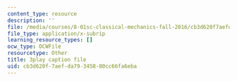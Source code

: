 ```yaml
---
content_type: resource
description: ''
file: /media/courses/8-01sc-classical-mechanics-fall-2016/cb3d620f7aefda79345880cc66fa6eba_ThP6wQkf5ec.srt
file_type: application/x-subrip
learning_resource_types: []
ocw_type: OCWFile
resourcetype: Other
title: 3play caption file
uid: cb3d620f-7aef-da79-3458-80cc66fa6eba
---
```

